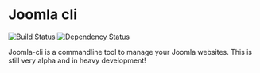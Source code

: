 Joomla cli
==========

[![Build Status](https://travis-ci.org/mvanduijker/joomla-cli.svg?branch=master)](https://travis-ci.org/mvanduijker/joomla-cli)
[![Dependency Status](https://www.versioneye.com/user/projects/53e7a2eae09a4200f3000003/badge.svg?style=flat)](https://www.versioneye.com/user/projects/53e7a2eae09a4200f3000003)

Joomla-cli is a commandline tool to manage your Joomla websites. This is still very alpha and in heavy development!